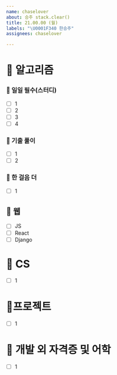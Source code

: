 ```yaml
---
name: chaselover
about: 승주 stack.clear()
title: 21.00.00 (월)
labels: "\U0001F340 한승주"
assignees: chaselover

---
```


# 🥞 알고리즘

### 📕 일일 필수(스터디)
- [ ] 1 
- [ ] 2
- [ ] 3
- [ ] 4

### 📗 기출 풀이
- [ ] 1
- [ ] 2

### 📘 한 걸음 더
- [ ] 1

## 🍦 웹
- [ ] JS
- [ ] React
- [ ] Django

# 🍜 CS 
- [ ] 1

# 🥘프로젝트
- [ ] 1

# 🥘 개발 외 자격증 및 어학
- [ ] 1
